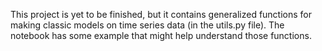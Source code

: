 This project is yet to be finished, but it contains generalized functions for making classic models on time series data (in the utils.py file).
The notebook has some example that might help understand those functions.
